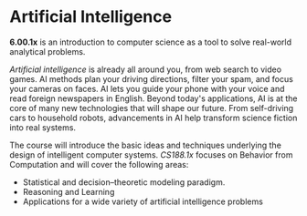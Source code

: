 Artificial Intelligence
=============================================================
**6.00.1x** is an introduction to computer science as a tool to solve real-world analytical problems.

*Artificial intelligence* is already all around you, from web search to video games. 
AI methods plan your driving directions, filter your spam, and focus your cameras on faces. 
AI lets you guide your phone with your voice and read foreign newspapers in English. 
Beyond today's applications, AI is at the core of many new technologies that will shape our future. 
From self-driving cars to household robots, advancements in AI help transform science fiction into real systems.

The course will introduce the basic ideas and techniques underlying the design of intelligent computer systems. 
*CS188.1x* focuses on Behavior from Computation and will cover the following areas:

* Statistical and decision–theoretic modeling paradigm.
* Reasoning and Learning
* Applications for a wide variety of artificial intelligence problems
